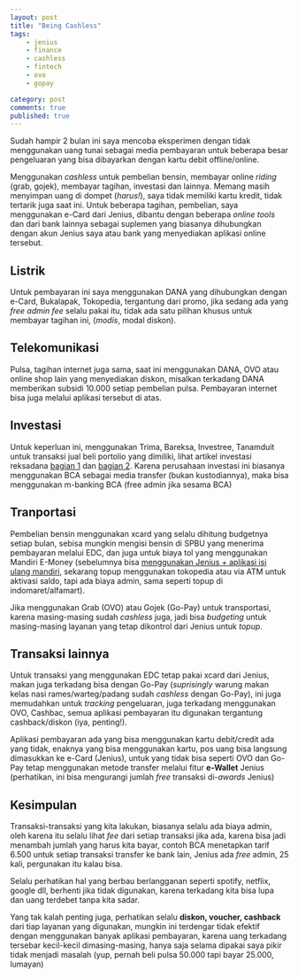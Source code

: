 ```yaml
---
layout: post
title: "Being Cashless"
tags: 
    - jenius
    - finance
    - cashless
    - fintech
    - ovo
    - gopay

category: post
comments: true
published: true
---
```


Sudah hampir 2 bulan ini saya mencoba eksperimen dengan tidak menggunakan uang tunai sebagai media pembayaran untuk beberapa besar pengeluaran yang bisa dibayarkan dengan kartu debit offline/online.

Menggunakan *cashless* untuk pembelian bensin, membayar online *riding* (grab, gojek), membayar tagihan, investasi dan lainnya. Memang masih menyimpan uang di dompet (*harus!*), saya tidak memiliki kartu kredit, tidak tertarik juga saat ini. Untuk beberapa tagihan, pembelian, saya menggunakan e-Card dari Jenius, dibantu dengan beberapa *online tools* dan dari bank lainnya sebagai suplemen yang biasanya dihubungkan dengan akun Jenius saya atau bank yang menyediakan aplikasi online tersebut.

<!--more-->
## Listrik
Untuk pembayaran ini saya menggunakan DANA yang dihubungkan dengan e-Card, Bukalapak, Tokopedia, tergantung dari promo, jika sedang ada yang *free admin fee* selalu pakai itu, tidak ada satu pilihan khusus untuk membayar tagihan ini, (*modis*, modal diskon).

## Telekomunikasi
Pulsa, tagihan internet juga sama, saat ini menggunakan DANA, OVO atau online shop lain yang menyediakan diskon, misalkan terkadang DANA memberikan subsidi 10.000 setiap pembelian pulsa. Pembayaran internet bisa juga melalui aplikasi tersebut di atas.

## Investasi
Untuk keperluan ini, menggunakan Trima, Bareksa, Investree, Tanamduit untuk transaksi jual beli portolio yang dimiliki, lihat artikel investasi reksadana [bagian 1](https://notes.dedenf.com/2018/09/perbandingan-bareksa-tanamduit-investree) dan [bagian 2](https://notes.dedenf.com/2018/12/perbandingan-bareksa-tanamduit-investree-bagian-2). Karena perusahaan investasi ini biasanya menggunakan BCA sebagai media transfer (bukan kustodiannya), maka bisa menggunakan m-banking BCA (free admin jika sesama BCA)

## Tranportasi
Pembelian bensin menggunakan xcard yang selalu dihitung budgetnya setiap bulan, sebisa mungkin mengisi bensin di SPBU yang menerima pembayaran melalui EDC, dan juga untuk biaya tol yang menggunakan Mandiri E-Money (sebelumnya bisa [menggunakan Jenius + aplikasi isi ulang mandiri](https://jenius.tech/2017/10/19/jenius-topup-emoney/), sekarang topup menggunakan tokopedia atau via ATM untuk aktivasi saldo, tapi ada biaya admin, sama seperti topup di indomaret/alfamart).

Jika menggunakan Grab (OVO) atau Gojek (Go-Pay) untuk transportasi, karena masing-masing sudah *cashless* juga, jadi bisa *budgeting* untuk masing-masing layanan yang tetap dikontrol dari Jenius untuk *topup*.

## Transaksi lainnya
Untuk transaksi yang menggunakan EDC tetap pakai xcard dari Jenius, makan juga terkadang bisa dengan Go-Pay (*suprisingly* warung makan kelas nasi rames/warteg/padang sudah *cashless* dengan Go-Pay), ini juga memudahkan untuk *tracking* pengeluaran, juga terkadang menggunakan OVO, Cashbac, semua aplikasi pembayaran itu digunakan tergantung cashback/diskon (iya, penting!).

Aplikasi pembayaran ada yang bisa menggunakan kartu debit/credit ada yang tidak, enaknya yang bisa menggunakan kartu, pos uang bisa langsung dimasukkan ke e-Card (Jenius), untuk yang tidak bisa seperti OVO dan Go-Pay tetap menggunakan metode transfer melalui fitur **e-Wallet** Jenius (perhatikan, ini bisa mengurangi jumlah *free* transaksi di-*awards* Jenius)


## Kesimpulan
Transaksi-transaksi yang kita lakukan, biasanya selalu ada biaya admin, oleh karena itu selalu lihat *fee* dari setiap transaksi jika ada, karena bisa jadi menambah jumlah yang harus kita bayar, contoh BCA menetapkan tarif 6.500 untuk setiap transaksi transfer ke bank lain, Jenius ada *free* admin, 25 kali, pergunakan itu kalau bisa.

Selalu perhatikan hal yang berbau berlangganan seperti spotify, netflix, google dll, berhenti jika tidak digunakan, karena terkadang kita bisa lupa dan uang terdebet tanpa kita sadar.

Yang tak kalah penting juga, perhatikan selalu **diskon, voucher, cashback** dari tiap layanan yang digunakan, mungkin ini terdengar tidak efektif dengan menggunakan banyak aplikasi pembayaran, karena uang terkadang tersebar kecil-kecil dimasing-masing, hanya saja selama dipakai saya pikir tidak menjadi masalah (yup, pernah beli pulsa 50.000 tapi bayar 25.000, lumayan)